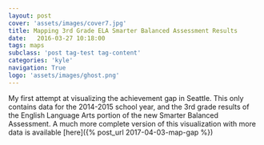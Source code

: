 ```yaml
---
layout: post
cover: 'assets/images/cover7.jpg'
title: Mapping 3rd Grade ELA Smarter Balanced Assessment Results
date:   2016-03-27 10:18:00
tags: maps
subclass: 'post tag-test tag-content'
categories: 'kyle'
navigation: True
logo: 'assets/images/ghost.png'
---
```

<script type="text/javascript" src="my_layer.json"></script>
<style>


	.info {
		padding: 6px 8px;
		font: 14px/16px Arial, Helvetica, sans-serif;
		background: white;
		background: rgba(255,255,255,0.8);
		box-shadow: 0 0 15px rgba(0,0,0,0.2);
		border-radius: 5px;
	}
	.info h4 {
		margin: 0 0 5px;
		color: #777;
	}
.legend {
	text-align: left;
	line-height: 18px;
	color: #555;
}
.legend i {
	width: 18px;
	height: 18px;
	float: left;
	margin-right: 8px;
	opacity: 0.7;
}
</style>

My first attempt at visualizing the achievement gap in Seattle. This only contains data for the 2014-2015 school year, and the 3rd grade results of the English Language Arts portion of the new Smarter Balanced Assessment. A much more complete version of this visualization with more data is available [here]({% post_url 2017-04-03-map-gap %})

<div id="map">

</div>



<script>
function getColor(d) {
    return d > 1000 ? '#800026' :
           d > 500  ? '#BD0026' :
           d > 200  ? '#E31A1C' :
           d > 100  ? '#FC4E2A' :
           d > 50   ? '#FD8D3C' :
           d > 20   ? '#FEB24C' :
           d > 10   ? '#800026' :
                      '#800026';
}
var geojson;

var map = L.map('map').setView([47.6062, -122.3321], 11);
L.tileLayer('http://server.arcgisonline.com/ArcGIS/rest/services/Canvas/World_Light_Gray_Base/MapServer/tile/{z}/{y}/{x}', {
	maxZoom: 18,
	attribution: '&copy; <a href="http://www.openstreetmap.org/copyright">OpenStreetMap</a>'
}).addTo(map);



		// control that shows state info on hover
		var info = L.control();

		info.onAdd = function (map) {
			this._div = L.DomUtil.create('div', 'info');
			this.update();
			return this._div;
		};

		info.update = function (props) {
			this._div.innerHTML = '<h4>Achievement Gap</h4>' +  (props ?
				'<b>' + props.ES_ZONE + '</b><br />' + props.gap + '% more White students meet standards than their Black peers'
				: 'Hover over a school');
		};

		info.addTo(map);

		// get border based on which is misisng
		function getBorderColor(d) {
			return d == 'white' ? 'white':
				  	 d == 'black' ? 'black':
						 d == 'none'  ? 'gray':
						 								 'gray';
		}

		// get color depending on population density value
		function getColor(d) {
			return d > 60 ? '#800026' :
			       d > 50  ? '#BD0026' :
			       d > 40  ? '#E31A1C' :
			       d > 30  ? '#FC4E2A' :
			       d > 20   ? '#FD8D3C' :
			       d > 10   ? '#FEB24C' :
			       d > 5   ? '#FED976' :
			                  '#FFEDA0';
		}
		var lastClicked;

		function style(feature) {
			return {
				weight: 2,
				opacity: 1,
				color: getBorderColor(feature.properties.missing),
				dashArray: '3',
				fillOpacity: 0.7,
				fillColor: getColor(feature.properties.gap)
			};
		}

		function highlightFeature(e) {
			var layer = e.target;

			layer.setStyle({
				weight: 5,
				color: getBorderColor(layer.feature.properties.missing),
				dashArray: '',
				fillOpacity: 0.7
			});

			if (!L.Browser.ie && !L.Browser.opera) {
				layer.bringToFront();
			}

			info.update(layer.feature.properties);
			if (lastClicked) {
				resetHighlightClick(lastClicked);
			}
			lastClicked = e;
		}

		var geojson;

		function resetHighlightMouse(e) {
			geojson.resetStyle(e.target);
			info.update();
		}
		function resetHighlightClick(e) {
			geojson.resetStyle(e.target);

		}

		function zoomToFeature(e) {
			map.fitBounds(e.target.getBounds());
		}

		function onEachFeature(feature, layer) {
			layer.on({
				mouseover: highlightFeature,
				click: highlightFeature,
				mouseout: resetHighlightMouse,
				dblclick: zoomToFeature
			});
		}

		geojson = L.geoJson(schoolData, {
			style: style,
			onEachFeature: onEachFeature
		}).addTo(map);

		map.attributionControl.addAttribution('Assessment data &copy; <a href="http://www.k12.wa.us/">OSPI</a>');


		var legend = L.control({position: 'bottomright'});

		legend.onAdd = function (map) {

			var div = L.DomUtil.create('div', 'info legend'),
				grades = [0, 5, 10, 20, 30, 40, 50, 60],
				labels = [],
				from, to;

			for (var i = 0; i < grades.length; i++) {
				from = grades[i];
				to = grades[i + 1];

				labels.push(
					'<i style="background:' + getColor(from + 1) + '"></i> ' +
					from + (to ? '&ndash;' + to : '+'));
			}

			div.innerHTML = labels.join('<br>');
			return div;
		};

		legend.addTo(map);
		timeout(function() {
		    map.invalidateSize()
		}, 0)

</script>

